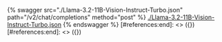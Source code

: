 [#references:start]: <> ({ "template": "openapi" })
[#references:start]: <> ({ "template": "openapi" })
{% swagger src="./Llama-3.2-11B-Vision-Instruct-Turbo.json" path="/v2/chat/completions" method="post" %}
[./Llama-3.2-11B-Vision-Instruct-Turbo.json](./Llama-3.2-11B-Vision-Instruct-Turbo.json)
{% endswagger %}
[#references:end]: <> ({})
[#references:end]: <> ({})